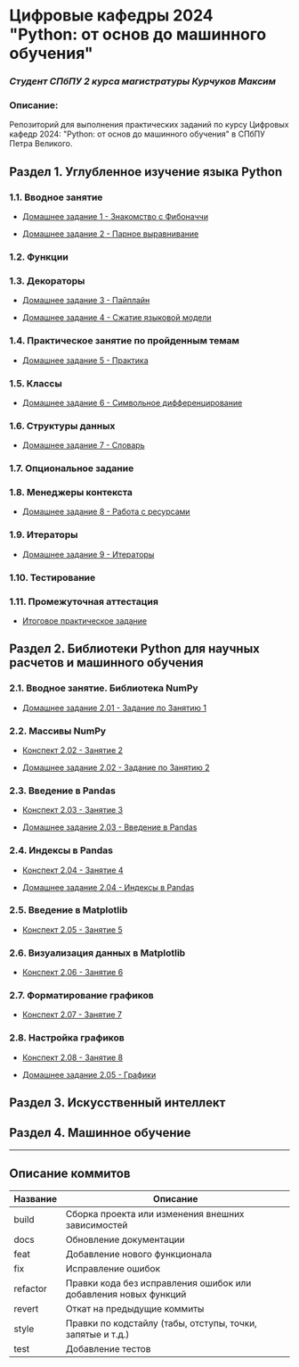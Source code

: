# Цифровые кафедры 2024<br>"Python: от основ до машинного обучения"
### *Студент СПбПУ 2 курса магистратуры Курчуков Максим*

### Описание:

Репозиторий для выполнения практических заданий по курсу Цифровых кафедр 2024: "Python: от основ до машинного обучения" в СПбПУ Петра Великого.

## Раздел 1. Углубленное изучение языка Python

### 1.1. Вводное занятие
- [Домашнее задание 1 - Знакомство с Фибоначчи](homework_1/Домашнее%20задание%201.ipynb "Ноутбук с Домашним заданием № 1")

- [Домашнее задание 2 - Парное выравнивание](homework_2/Домашнее%20задание%202.ipynb "Ноутбук с Домашним заданием № 2")

### 1.2. Функции

### 1.3. Декораторы
- [Домашнее задание 3 - Пайплайн](homework_3/Домашнее%20задание%203.ipynb "Ноутбук с Домашним заданием № 3")

- [Домашнее задание 4 - Сжатие языковой модели](homework_4/Домашнее%20задание%204.ipynb "Ноутбук с Домашним заданием № 4")

### 1.4. Практическое занятие по пройденным темам
- [Домашнее задание 5 - Практика](homework_5/6.%20Practice.ipynb "Ноутбук с Домашним заданием № 5")

### 1.5. Классы
- [Домашнее задание 6 - Символьное дифференцирование](homework_6/Символьное%20дифференцирование.ipynb "Ноутбук с Домашним заданием № 6")

### 1.6. Структуры данных
- [Домашнее задание 7 - Словарь](homework_7/Словарь.ipynb "Ноутбук с Домашним заданием № 7")

### 1.7. Опциональное задание

### 1.8. Менеджеры контекста
- [Домашнее задание 8 - Работа с ресурсами](homework_8/Работа%20с%20ресурсами.ipynb "Ноутбук с Домашним заданием № 8")

### 1.9. Итераторы
- [Домашнее задание 9 - Итераторы](homework_9/Итераторы.ipynb "Ноутбук с Домашним заданием № 9")

### 1.10. Тестирование

### 1.11. Промежуточная аттестация
- [Итоговое практическое задание](final_1/Итоговая%20работа.ipynb "Ноутбук с итоговым практическим заданием")

## Раздел 2. Библиотеки Python для научных расчетов и машинного обучения

### 2.1. Вводное занятие. Библиотека NumPy
- [Домашнее задание 2.01 - Задание по Занятию 1](lesson_2.01/lesson-2.01.py "Ноутбук с Домашним заданием № 2.01")

### 2.2. Массивы NumPy
- [Конспект 2.02 - Занятие 2](lesson_2.02/lesson-2.02.py "Ноутбук с конспектом Занятия № 2")

- [Домашнее задание 2.02 - Задание по Занятию 2](lesson_2.02/homework-2.02.py "Ноутбук с Домашним заданием № 2.02")

### 2.3. Введение в Pandas
- [Конспект 2.03 - Занятие 3](lesson_2.03/lesson-2.03.py "Файл с конспектом Занятия № 3")

- [Домашнее задание 2.03 - Введение в Pandas](lesson_2.03/homework-2.03.py "Файл с Домашним заданием № 2.03")

### 2.4. Индексы в Pandas
- [Конспект 2.04 - Занятие 4](lesson_2.04/lesson-2.04.py "Файл с конспектом Занятия № 4")

- [Домашнее задание 2.04 - Индексы в Pandas](lesson_2.04/homework-2.04.py "Файл с Домашним заданием № 2.04")

### 2.5. Введение в Matplotlib
- [Конспект 2.05 - Занятие 5](lesson_2.05/lesson-2.05.py "Файл с конспектом Занятия № 5")

### 2.6. Визуализация данных в Matplotlib
- [Конспект 2.06 - Занятие 6](lesson_2.06/lesson-2.06.py "Файл с конспектом Занятия № 6")

### 2.7. Форматирование графиков
- [Конспект 2.07 - Занятие 7](lesson_2.07/lesson-2.07.py "Файл с конспектом Занятия № 7")

### 2.8. Настройка графиков
- [Конспект 2.08 - Занятие 8](lesson_2.08/lesson-2.08.py "Файл с конспектом Занятия № 8")

- [Домашнее задание 2.05 - Графики](lesson_2.08/homework-2.05.py "Файл с Домашним заданием № 2.05")

## Раздел 3. Искусственный интеллект

## Раздел 4. Машинное обучение

--------------------
## Описание коммитов

| Название | Описание                                                        |
|----------|-----------------------------------------------------------------|
| build	   | Сборка проекта или изменения внешних зависимостей               |
| docs	   | Обновление документации                                         |
| feat	   | Добавление нового функционала                                   |
| fix	   | Исправление ошибок                                              |
| refactor | Правки кода без исправления ошибок или добавления новых функций |
| revert   | Откат на предыдущие коммиты                                     |
| style	   | Правки по кодстайлу (табы, отступы, точки, запятые и т.д.)      |
| test	   | Добавление тестов                                               |
